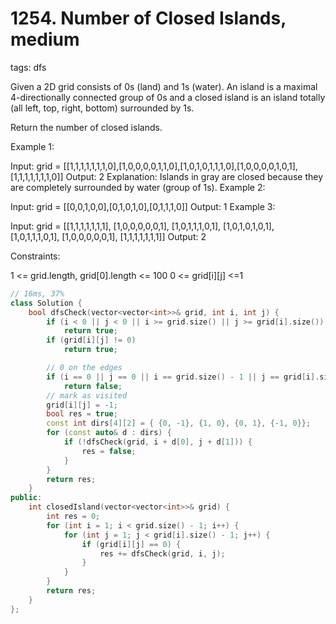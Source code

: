 # 1254. Number of Closed Islands, medium
tags: dfs

Given a 2D grid consists of 0s (land) and 1s (water).  An island is a maximal 4-directionally connected group of 0s and a closed island is an island totally (all left, top, right, bottom) surrounded by 1s.

Return the number of closed islands.

 

Example 1:



Input: grid = [[1,1,1,1,1,1,1,0],[1,0,0,0,0,1,1,0],[1,0,1,0,1,1,1,0],[1,0,0,0,0,1,0,1],[1,1,1,1,1,1,1,0]]
Output: 2
Explanation: 
Islands in gray are closed because they are completely surrounded by water (group of 1s).
Example 2:



Input: grid = [[0,0,1,0,0],[0,1,0,1,0],[0,1,1,1,0]]
Output: 1
Example 3:

Input: grid = [[1,1,1,1,1,1,1],
               [1,0,0,0,0,0,1],
               [1,0,1,1,1,0,1],
               [1,0,1,0,1,0,1],
               [1,0,1,1,1,0,1],
               [1,0,0,0,0,0,1],
               [1,1,1,1,1,1,1]]
Output: 2
 

Constraints:

1 <= grid.length, grid[0].length <= 100
0 <= grid[i][j] <=1

```c++
// 16ms, 37%
class Solution {
    bool dfsCheck(vector<vector<int>>& grid, int i, int j) {
        if (i < 0 || j < 0 || i >= grid.size() || j >= grid[i].size())
            return true;
        if (grid[i][j] != 0)
            return true;

        // 0 on the edges
        if (i == 0 || j == 0 || i == grid.size() - 1 || j == grid[i].size() - 1)
            return false;
        // mark as visited
        grid[i][j] = -1;
        bool res = true;
        const int dirs[4][2] = { {0, -1}, {1, 0}, {0, 1}, {-1, 0}};
        for (const auto& d : dirs) {
            if (!dfsCheck(grid, i + d[0], j + d[1])) {
                res = false;
            }
        }
        return res;
    }
public:
    int closedIsland(vector<vector<int>>& grid) {
        int res = 0;
        for (int i = 1; i < grid.size() - 1; i++) {
            for (int j = 1; j < grid[i].size() - 1; j++) {
                if (grid[i][j] == 0) {
                    res += dfsCheck(grid, i, j);
                }
            }
        }
        return res;
    }
};
```